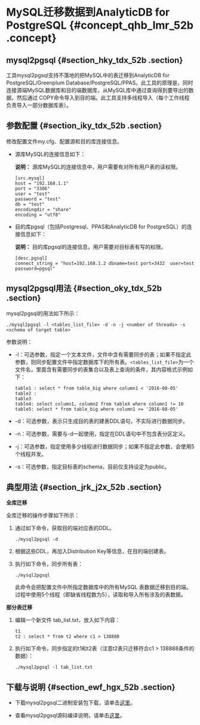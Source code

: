 # MySQL迁移数据到AnalyticDB for PostgreSQL {#concept_qhb_lmr_52b .concept}

## mysql2pgsql {#section_hky_tdx_52b .section}

工具mysql2pgsql支持不落地的把MySQL中的表迁移到AnalyticDB for PostgreSQL/Greenplum Database/PostgreSQL/PPAS。此工具的原理是，同时连接源端MySQL数据库和目的端数据库，从MySQL库中通过查询得到要导出的数据，然后通过 COPY命令导入到目的端。此工具支持多线程导入（每个工作线程负责导入一部分数据库表）。

## 参数配置 {#section_iky_tdx_52b .section}

修改配置文件my.cfg、配置源和目的库连接信息。

-   源库MySQL的连接信息如下：

    **说明：** 源库MySQL的连接信息中，用户需要有对所有用户表的读权限。

    ```
    [src.mysql]
    host = "192.168.1.1"
    port = "3306"
    user = "test"
    password = "test"
    db = "test"
    encodingdir = "share"
    encoding = "utf8"
    ```

-   目的库pgsql（包括Postgresql、PPAS和AnalyticDB for PostgreSQL）的连接信息如下：

    **说明：** 目的库pgsql的连接信息，用户需要对目标表有写的权限。

    ```
    [desc.pgsql]
    connect_string = "host=192.168.1.2 dbname=test port=3432  user=test password=pgsql"
    ```


## mysql2pgsql用法 {#section_oky_tdx_52b .section}

mysql2pgsql的用法如下所示：

```
./mysql2pgsql -l <tables_list_file> -d -n -j <number of threads> -s <schema of target table>
```

参数说明：

-   -l：可选参数，指定一个文本文件，文件中含有需要同步的表；如果不指定此参数，则同步配置文件中指定数据库下的所有表。`<tables_list_file>`为一个文件名，里面含有需要同步的表集合以及表上查询的条件，其内容格式示例如下：

    ```
    table1 : select * from table_big where column1 < '2016-08-05'
    table2 : 
    table3
    table4: select column1, column2 from tableX where column1 != 10
    table5: select * from table_big where column1 >= '2016-08-05'
    ```

-   -d：可选参数，表示只生成目的表的建表DDL语句，不实际进行数据同步。

-   -n：可选参数，需要与-d一起使用，指定在DDL语句中不包含表分区定义。

-   -j：可选参数，指定使用多少线程进行数据同步；如果不指定此参数，会使用5个线程并发。

-   -s：可选参数，指定目标表的schema，目前仅支持设定为public。


## 典型用法 {#section_jrk_j2x_52b .section}

**全库迁移**

全库迁移的操作步骤如下所示：

1.  通过如下命令，获取目的端对应表的DDL。

    ```
    ./mysql2pgsql -d
    ```

2.  根据这些DDL，再加入Distribution Key等信息，在目的端创建表。
3.  执行如下命令，同步所有表：

    ```
    ./mysql2pgsql
    ```

    此命令会把配置文件中所指定数据库中的所有MySQL 表数据迁移到目的端。过程中使用5个线程（即缺省线程数为5），读取和导入所有涉及的表数据。


**部分表迁移**

1.  编辑一个新文件 tab\_list.txt，放入如下内容：

    ```
    t1
    t2 : select * from t2 where c1 > 138888
    ```

2.  执行如下命令，同步指定的t1和t2表（注意t2表只迁移符合c1 \> 138888条件的数据）：

    ```
    ./mysql2pgsql -l tab_list.txt
    ```


## 下载与说明 {#section_ewf_hgx_52b .section}

-   下载mysql2pgsql二进制安装包下载，请单击[这里](https://github.com/aliyun/rds_dbsync/releases)。

-   查看mysql2pgsql源码编译说明，请单击[这里](https://github.com/aliyun/rds_dbsync/blob/master/README.md)。


